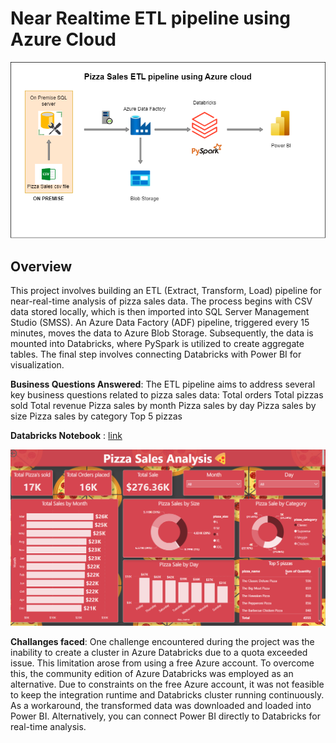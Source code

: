 # Near Realtime ETL pipeline using Azure Cloud
![alt text](https://github.com/mihirajgaonkar/pizza_sales_etl/blob/main/diagram.drawio.png?raw=true)
## Overview
This project involves building an ETL (Extract, Transform, Load) pipeline for near-real-time analysis of pizza sales data. The process begins with CSV data stored locally, which is then imported into SQL Server Management Studio (SMSS). An Azure Data Factory (ADF) pipeline, triggered every 15 minutes, moves the data to Azure Blob Storage. Subsequently, the data is mounted into Databricks, where PySpark is utilized to create aggregate tables. The final step involves connecting Databricks with Power BI for visualization.

**Business Questions Answered**:
The ETL pipeline aims to address several key business questions related to pizza sales data:
  Total orders
  Total pizzas sold
  Total revenue
  Pizza sales by month
  Pizza sales by day
  Pizza sales by size
  Pizza sales by category
  Top 5 pizzas

**Databricks Notebook** : [link](https://github.com/mihirajgaonkar/pizza_sales_etl/blob/main/httpsdatabricks-prod-cloudfront.clo.txt) 

![alt text](https://github.com/mihirajgaonkar/pizza_sales_etl/blob/main/dashboard%20ss.png?raw=true)

**Challanges faced**: One challenge encountered during the project was the inability to create a cluster in Azure Databricks due to a quota exceeded issue. This limitation arose from using a free Azure account. To overcome this, the community edition of Azure Databricks was employed as an alternative.
Due to constraints on the free Azure account, it was not feasible to keep the integration runtime and Databricks cluster running continuously. As a workaround, the transformed data was downloaded and loaded into Power BI. Alternatively, you can connect Power BI directly to Databricks for real-time analysis.
